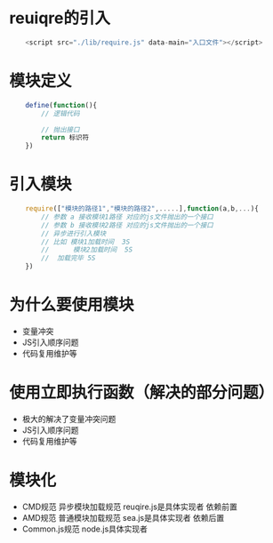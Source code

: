 # reuiqre的引入
```javascript
    <script src="./lib/require.js" data-main="入口文件"></script>
```
# 模块定义
```javascript
    define(function(){
        // 逻辑代码

        // 抛出接口
        return 标识符
    })
```
# 引入模块
```javascript
    require(["模块的路径1","模块的路径2",.....],function(a,b,...){
        // 参数 a 接收模块1路径 对应的js文件抛出的一个接口
        // 参数 b 接收模块2路径 对应的js文件抛出的一个接口
        // 异步进行引入模块
        // 比如 模块1加载时间  3S
        //      模块2加载时间  5S
        //  加载完毕 5S
    })

```

# 为什么要使用模块
- 变量冲突
- JS引入顺序问题
- 代码复用维护等


# 使用立即执行函数（解决的部分问题）
- 极大的解决了变量冲突问题
- JS引入顺序问题
- 代码复用维护等

# 模块化
- CMD规范  异步模块加载规范      reuqire.js是具体实现者  依赖前置
- AMD规范  普通模块加载规范      sea.js是具体实现者      依赖后置
- Common.js规范                 node.js具体实现者